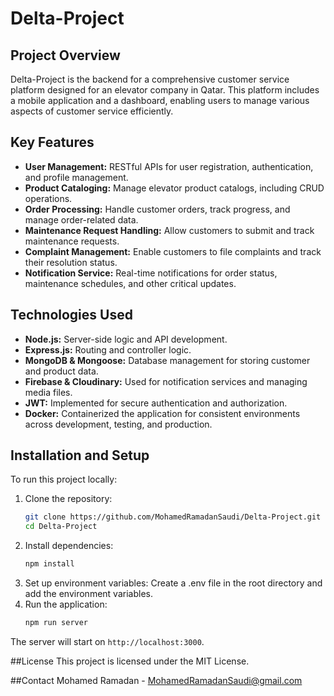 # Delta-Project

## Project Overview
Delta-Project is the backend for a comprehensive customer service platform designed for an elevator company in Qatar. This platform includes a mobile application and a dashboard, enabling users to manage various aspects of customer service efficiently.

## Key Features
- **User Management:** RESTful APIs for user registration, authentication, and profile management.
- **Product Cataloging:** Manage elevator product catalogs, including CRUD operations.
- **Order Processing:** Handle customer orders, track progress, and manage order-related data.
- **Maintenance Request Handling:** Allow customers to submit and track maintenance requests.
- **Complaint Management:** Enable customers to file complaints and track their resolution status.
- **Notification Service:** Real-time notifications for order status, maintenance schedules, and other critical updates.

## Technologies Used
- **Node.js:** Server-side logic and API development.
- **Express.js:** Routing and controller logic.
- **MongoDB & Mongoose:** Database management for storing customer and product data.
- **Firebase & Cloudinary:** Used for notification services and managing media files.
- **JWT:** Implemented for secure authentication and authorization.
- **Docker:** Containerized the application for consistent environments across development, testing, and production.

## Installation and Setup
To run this project locally:
1. Clone the repository:
   ```bash
   git clone https://github.com/MohamedRamadanSaudi/Delta-Project.git
   cd Delta-Project
2. Install dependencies:
   ```bash
   npm install
3. Set up environment variables:
   Create a .env file in the root directory and add the environment variables.
5. Run the application:
   ```bash
   npm run server  
 The server will start on `http://localhost:3000`.

##License
This project is licensed under the MIT License.

##Contact
Mohamed Ramadan - MohamedRamadanSaudi@gmail.com
